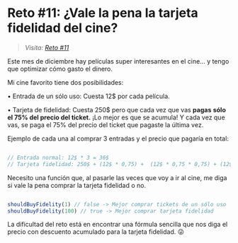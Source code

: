 # Reto #11: ¿Vale la pena la tarjeta fidelidad del cine?

> _Visita: [Reto #11](https://2021.adventjs.dev/challenges/11)_

Este mes de diciembre hay películas super interesantes en el cine...
y tengo que optimizar cómo gasto el dinero.

Mi cine favorito tiene dos posibilidades:

• Entrada de un sólo uso: Cuesta 12$ por cada película.

• Tarjeta de fidelidad: Cuesta 250$ pero que cada vez que vas **pagas**
**sólo el 75% del precio del ticket.** ¡Lo mejor es que se acumula!
Y cada vez que vas, se paga el 75% del precio del ticket que
pagaste la última vez.

Ejemplo de cada una al comprar 3 entradas y el precio que pagaría en total:

```javascript

// Entrada normal: 12$ * 3 = 36$
// Tarjeta fidelidad: 250$ + (12$ * 0,75) +  (12$ * 0,75 * 0,75) + (12$ * 0,75 * 0,75 * 0,75) = 270,8125$

```

Necesito una función que, al pasarle las veces que voy a ir al cine, me diga
si vale la pena comprar la tarjeta fidelidad o no.

```javascript

shouldBuyFidelity(1) // false -> Mejor comprar tickets de un sólo uso
shouldBuyFidelity(100) // true -> Mejor comprar tarjeta fidelidad

```
La dificultad del reto está en encontrar una fórmula sencilla que nos diga el
precio con descuento acumulado para la tarjeta fidelidad. 😜
